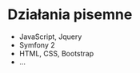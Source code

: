<h1>Działania pisemne</h1>
<ul>
	<li>JavaScript, Jquery</li>
	<li>Symfony 2</li>
	<li>HTML, CSS, Bootstrap</li>
	<li>...</li>
</ul>